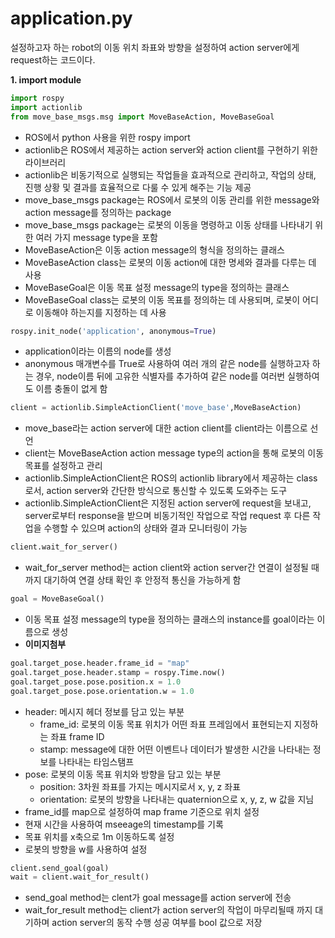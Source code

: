 # application.py
설정하고자 하는 robot의 이동 위치 좌표와 방향을 설정하여 action server에게 request하는 코드이다. 


**1. import module**
```python
import rospy
import actionlib
from move_base_msgs.msg import MoveBaseAction, MoveBaseGoal
```
- ROS에서 python 사용을 위한 rospy import
- actionlib은 ROS에서 제공하는 action server와 action client를 구현하기 위한 라이브러리
- actionlib은 비동기적으로 실행되는 작업들을 효과적으로 관리하고, 작업의 상태, 진행 상황 및 결과를 효율적으로 다룰 수 있게 해주는 기능 제공
- move_base_msgs package는 ROS에서 로봇의 이동 관리를 위한 message와 action message를 정의하는 package
- move_base_msgs package는 로봇의 이동을 명령하고 이동 상태를 나타내기 위한 여러 가지 message type을 포함
- MoveBaseAction은 이동 action message의 형식을 정의하는 클래스
- MoveBaseAction class는 로봇의 이동 action에 대한 명세와 결과를 다루는 데 사용
- MoveBaseGoal은 이동 목표 설정 message의 type을 정의하는 클래스
- MoveBaseGoal class는 로봇의 이동 목표를 정의하는 데 사용되며, 로봇이 어디로 이동해야 하는지를 지정하는 데 사용

```python
rospy.init_node('application', anonymous=True)
```
- application이라는 이름의 node를 생성
- anonymous 매개변수를 True로 사용하여 여러 개의 같은 node를 실행하고자 하는 경우, node이름 뒤에 고유한 식별자를 추가하여 같은 node를 여러번 실행하여도 이름 충돌이 없게 함

```python
client = actionlib.SimpleActionClient('move_base',MoveBaseAction)
```
- move_base라는 action server에 대한 action client를 client라는 이름으로 선언
- client는 MoveBaseAction action message type의 action을 통해 로봇의 이동 목표를 설정하고 관리 
- actionlib.SimpleActionClient은 ROS의 actionlib library에서 제공하는 class로서, action server와 간단한 방식으로 통신할 수 있도록 도와주는 도구
- actionlib.SimpleActionClient은 지정된 action server에 request을 보내고, server로부터 response을 받으며 비동기적인 작업으로 작업 request 후 다른 작업을 수행할 수 있으며 action의 상태와 결과 모니터링이 가능 

```python
client.wait_for_server()
```
- wait_for_server method는 action client와 action server간 연결이 설정될 때까지 대기하여 연결 상태 확인 후 안정적 통신을 가능하게 함

```python
goal = MoveBaseGoal()
```
- 이동 목표 설정 message의 type을 정의하는 클래스의 instance를 goal이라는 이름으로 생성 
- **이미지첨부**

```python
goal.target_pose.header.frame_id = "map"
goal.target_pose.header.stamp = rospy.Time.now()
goal.target_pose.pose.position.x = 1.0
goal.target_pose.pose.orientation.w = 1.0
```
- header: 메시지 헤더 정보를 담고 있는 부분
    - frame_id: 로봇의 이동 목표 위치가 어떤 좌표 프레임에서 표현되는지 지정하는 좌표 frame ID
    - stamp: message에 대한 어떤 이벤트나 데이터가 발생한 시간을 나타내는 정보를 나타내는 타임스탬프
- pose: 로봇의 이동 목표 위치와 방향을 담고 있는 부분
    - position: 3차원 좌표를 가지는 메시지로서 x, y, z 좌표
    - orientation: 로봇의 방향을 나타내는 quaternion으로 x, y, z, w 값을 지님
- frame_id를 map으로 설정하여 map frame 기준으로 위치 설정
- 현재 시간을 사용하여 mseeage의 timestamp를 기록 
- 목표 위치를 x축으로 1m 이동하도록 설정
- 로봇의 방향을 w를 사용하여 설정 

```python
client.send_goal(goal)
wait = client.wait_for_result()
```
- send_goal method는 clent가 goal message를 action server에 전송
- wait_for_result method는 client가 action server의 작업이 마무리될때 까지 대기하며 action server의 동작 수행 성공 여부를 bool 값으로 저장
